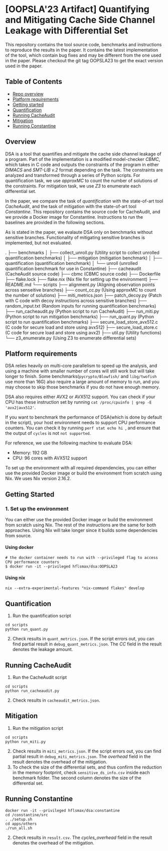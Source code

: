 
# [**OOPSLA'23 Artifact**] Quantifying and Mitigating Cache Side Channel Leakage with Differential Set

This repository contains the tool source code, benchmarks and instructions to reproduce the results in the paper. It contains the latest implementation of the tool, which contain bug fixes and may be different from the one used in the paper. Please checkout the git tag OOPSLA23 to get the exact version used in the paper.

## Table of Contents

* [Repo overview](#overview)
* [Platform requirements](#platform-requirements)
* [Getting started](#getting-started)
* [Quantification](#quantification)
* [Running CacheAudit](#running-cacheaudit)
* [Mitigation](#mitigation)
* [Running Constantine](#running-constantine)


## Overview
DSA is a tool that quantifies and mitigate the cache side channel leakage of a program. Part of the implementation is a modified model-checker *CBMC*, which takes in C code and outputs the constraints of the program in either *DIMACS* and *SMT-LIB v.2* format depending on the task. The constraints are analyzed and transformed through a series of Python scripts. For quantification task, we use *approxMC* to count the number of solutions of the constraints. For mitigation task, we use *Z3* to enumerate each differential set.

In the paper, we compare the task of *quantification* with the state-of-art tool *CacheAudit*, and the task of mitigation with the state-of-art tool *Constantine*. This repository contains the source code for CacheAudit, and we provide a Docker image for Constantine. Instructions to run the baselines are provided in the following sections.

As is stated in the paper, we evalaute DSA only on benchmarks without sensitive branches. Functionality of mitigating sensitive branches is implemented, but not evaluated.

.
├── benchmarks
│   ├── collect_unroll.py (Utility script to collect unrolled quantification benchmarks)
│   ├── mitigation (mitigation benchmark)
│   ├── quantification (quantification benchmark)
│   └── unroll (unrolled quantification benchmark for use in Constantine)
├── cacheaudit (CacheAudit source code)
├── cbmc (CBMC source code)
├── Dockerfile
├── flake.lock
├── flake.nix (Nix file for setting up the environment)
├── README.md
└── scripts
    ├── alignment.py (Aligning observation points across senseitive branches)
    ├── count_cc.py (Using approxMC to count the number of solutions)
    ├── miti_metrics.json
    ├── patch_decoy.py (Patch with C code with decoy instructions across sensitive branches)
    ├── random_input.txt (Random inputs for running quantification benchmarks)
    ├── run_cacheaudit.py (Python script to run CacheAudit)
    ├── run_miti.py (Python script to run mitigation benchmarks)
    ├── run_quant.py (Python script to run quantification benchmarks)
    ├── secure_load_store_avx512.c (C code for secure load and store using avx512)
    ├── secure_load_store.c (C code for secure load and store using avx2)
    ├── util.py (Utility functions)
    └── z3_enumerate.py (Using Z3 to enumerate differential sets)


## Platform requirements

DSA relies heavily on multi-core parallelism to speed up the analysis, and using a machine with smaller number of cores will still work but will take longer to finish. Some benchmarks(`pycrypto/Blowfish/` and `libg/twofish` use more than 16G) also require a large amount of memory to run, and you may choose to skip those benchmarks if you do not have enough memory. 

DSA also requires either AVX2 or AVX512 support. You can check if your CPU has these instruction set by running `cat /proc/cpuinfo | grep -E 'avx2|avx512'`.

If you want to benchmark the performance of DSA(which is done by default in the script), your host environment needs to support CPU performance counters. You can check it by running `perf stat echo hi `, and ensure that the output of `cycles` is not `not supported`.

For reference, we use the following machine to evaluate DSA:

* Memory: 192 GB
* CPU: 96 cores with AVX512 support

To set up the environment with all required dependencies, you can either use the provided Docker image or build the environment from scratch using Nix. We uses Nix version 2.16.2.

## Getting Started

### 1. Set up the environment

You can either use the provided Docker image or build the environment from scratch using Nix. The rest of the instructions are the same for both approaches. Using Nix will take longer since it builds some dependencies from source.

#### Using docker
```console
# the docker container needs to run with --privileged flag to access CPU performance counters
$ docker run -it --privileged hflsmax/dsa:OOPSLA23
```

#### Using nix
```console
nix --extra-experimental-features "nix-command flakes" develop
```

## Quantification
1. Run the quantification script
```console
cd scripts
python run_quant.py
```
2. Check results in `quant_metrics.json`. If the script errors out, you can find partial result in `debug_quant_metrics.json`. The *CC* field in the result denotes the leakage amount.

## Running CacheAudit
1. Run the CacheAudit script
```console
cd scripts
python run_cacheaudit.py
```
2. Check results in `cacheaudit_metrics.json`.

## Mitigation
1. Run the mitigation script
```console
cd scripts
python run_miti.py
```
2. Check results in `miti_metrics.json`. If the script errors out, you can find partial result in `debug_miti_metrics.json`. The *overhead* field in the result denotes the overhead of the mitigation.
3. To check the size of the differential sets, and thus confirm the reduction in the memory footprint, check `sensitive_ds_info.csv` inside each benchmark folder. The second column denotes the size of the differential set.

## Running Constantine
```console
docker run -it --privileged hflsmax/dsa:constantine
cd /constantine/src
. ./setup.sh
cd apps/others
./run_all.sh
```
2. Check results in `result.csv`. The *cycles_overhead* field in the result denotes the overhead of the mitigation.